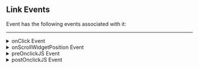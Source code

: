                               

Link Events
-----------

Event has the following events associated with it:

* * *

<details close markdown="block"><summary>onClick Event</summary>

* * *

An event callback that is invoked by the platform when the user performs a click action on the link.

### Syntax

```

onClick ()
```

### Parameters

rowIndex

Optional. Index of the row that contains the Link widget. It is not available if the Link widget is placed in a section header.

sectionIndex

Optional. Index of the section row that contains the Link widget.

widgetInfo

Optional. Handle to the parent widget instance(segment) that contains the Link widget.

### Read/Write

Read + Write

### Example

```

//Sample code to set the onClick event callback to a Link widget.

frmLink.myLink.onClick=onClickCallback;


function onClickCallback(link){
   //Write your logic here.
}
```

### Platform Availability

Available on all platforms

* * *

</details>
<details close markdown="block"><summary>onScrollWidgetPosition Event</summary>

* * *

This event callback is invoked by the platform when the widget location position gets changed on scrolling. The onScrollWidgetPosition event returns the positional coordinates of the widget's location with respect to the screen (screenX and screenY) and the parent container (frameX and frameY). This event is invoked asynchronously, and is not available for FlexForm widget.

### Syntax

```

onScrollWidgetPosition()
```

### Read/Write

Read + Write

### Example

```

var LabelWdg = new voltmx.ui.Label(basicConf, layoutConf, pspConf);
form.add(LabelWdg);
LabelWdg.onScrollWidgetPosition = onScrollWidgetPositionCallBack;

function onScrollWidgetPositionCallBack(wdg, screenX, screenY, frameX, frameY) { //wdg : Widget that is registered for onScrollWidgetPosition.
    /*screenX : Position of widget with respect to 
the screen's X - coordinates (after downsizing the navigation bar and status bar).*/
    /*screenY : Position of widget with respect to the screen's Y - 
coordinates (after downsizing the navigation bar and status bar).*/
    //frameX : Position of widget with respect to parent container's X- coordinates.
    //frameY : Position of widget with respect to parent container's Y- coordinates.
}
```

### Platform Availability

*   Not Accessible from IDE
*   Android, iOS, SPA, and Windows

* * *

</details>
<details close markdown="block"><summary>preOnclickJS Event</summary>

* * *

This event allows the developer to execute custom javascript function before the _onClick_ callback of the Link is invoked. This is applicable only for Mobile Web channel. The function must exist in a javascript file under project>module>js folder.

### Syntax

```

preOnclickJS()
```

### Read/Write

Read + Write

### Remarks

In for the events preOnclickJS and postOnclickJS you will not be able to access application model or APIs, as these functions are executed in browser whereas the remaining JS modules are executed in server. For these events you can access browser objects ( window, document etc..) to change UI or perform some validation before server event. If the event preOnclickJS returns true, only then the request is sent to server for subsequent action.

You have to specify the modules to be loaded in browser using import JS tab, only then these files get included in.html script tag otherwise you will not be able to access the objects defined in those modules.

### Example

```

//Sample code to set the preOnclickJS event callback to a Link widget.

frmLink.myLink.preOnclickJS=preclickJSCallBack;

function preclickJSCallBack(link) {
    //Write your logic here.
}
```

### Platform Availability

*   Available in the IDE
*   Available on Server side Mobile Web (BJS and Advanced) platform only

* * *

</details>
<details close markdown="block"><summary>postOnclickJS Event</summary>

* * *

This event allows the developer to execute custom javascript function after the _onClick_ callback of the Link is invoked. This is applicable only for Mobile Web channel.The function must exist in a javascript file under project>module>js folder.

### Syntax

```

postOnclickJS()
```

### Read/Write

Read + Write

### Example

```

//Sample code to set the postOnclickJS event callback to a Link widget.

frmLink.myLink.postOnclickJS=postclickJSCallBack;

function postclickJSCallBack(link) {
    //Write your logic here.
}
```

### Platform Availability

*   Available in the IDE
*   Available on Server side Mobile Web (Advanced) platform only

* * *
</details>

